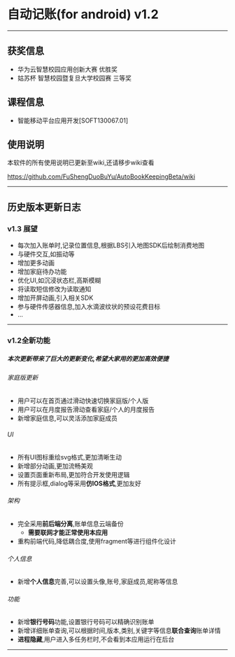 # 自动记账(for android)  v1.2

---

## 获奖信息

- 华为云智慧校园应用创新大赛 优胜奖
- 姑苏杯 智慧校园暨复旦大学校园赛 三等奖

## 课程信息

- 智能移动平台应用开发[SOFT130067.01]

## 使用说明

本软件的所有使用说明已更新至wiki,还请移步wiki查看

https://github.com/FuShengDuoBuYu/AutoBookKeepingBeta/wiki

---

## 历史版本更新日志

### v1.3 展望

- 每次加入账单时,记录位置信息,根据LBS引入地图SDK后绘制消费地图
- 与硬件交互,如振动等
- 增加更多动画
- 增加家庭待办功能
- 优化UI,如沉浸状态栏,高斯模糊
- 将读取短信修改为读取通知
- 增加开屏动画,引入相关SDK
- 参与硬件传感器信息,加入水滴波纹状的预设花费目标
- ...

---

### v1.2全新功能

##### 本次更新带来了巨大的更新变化,希望大家用的更加高效便捷

###### 家庭版更新
- 用户可以在首页通过滑动快速切换家庭版/个人版
- 用户可以在月度报告滑动查看家庭/个人的月度报告
- 新增家庭信息,可以灵活添加家庭成员
###### UI
- 所有UI图标重绘svg格式,更加清晰生动
- 新增部分动画,更加流畅美观
- 设置页面重新布局,更加符合开发使用逻辑
- 所有提示框,dialog等采用**仿IOS格式**,更加友好
###### 架构
- 完全采用**前后端分离**,账单信息云端备份
  - **需要联网才能正常使用本应用**
- 重构前端代码,降低耦合度,使用fragment等进行组件化设计
###### 个人信息
- 新增**个人信息**完善,可以设置头像,账号,家庭成员,昵称等信息
###### 功能
- 新增**银行号码**功能,设置银行号码可以精确识别账单
- 新增详细账单查询,可以根据时间,版本,类别,关键字等信息**联合查询**账单详情
- **进程隐藏**,用户进入多任务栏时,不会看到本应用运行在后台

---









